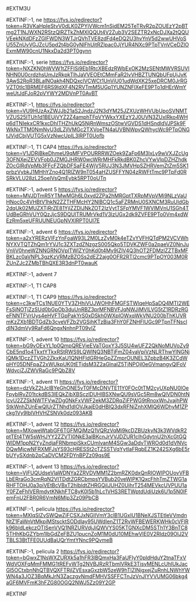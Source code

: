 #EXTM3U

#EXTINF:-1, ne
https://fvs.io/redirector?token=R3VKaHpIeStvV0dLK0ZPYjVWcm1nSjdEM25TeTRvR2pZOUEzY2pBTmg2T1NJWXN2RStzQlRZTkZhMXlQQUt4V2Zub3V2SEZTR2xNcDJXa2tQQUVEekNXdDFzZGlFWDN3WTJrQVhTVE8zdFd4eDQ2U3hvYnV5d2wwUHVoSU55ZnUvVGJZcU5pd2t4bG0yNlFhUitRZlpac0JjYUR4NXc9PTpTVnVCeDZlOExmMW90cnU1NkxDa2d3PT0gynn





#EXTINF:-1, serie
https://fvs.io/redirector?token=NXZKN0hWVW1tZFFISi9Eb1RtcXBEdzRWbExOK2MzSENtMWVRSUVINHN0U0crdzhsUmJzRkpkTlhJaVVEOEtCMmFaR2lvVHBZTUNQbUFpUjJvK3AwS2RoR3BLalNOakh4NDQxclVCWCt1UnViU01udWdXK25xeDRCM0JrRGVZT0tlc1BRMEF6RS9IdXF4N2RVTmM5UGp1YUNZNFlXeFE9PTo1dHErWmYweUtJdFJoR2pVYWY2MDVnPT0AvBT


#EXTINF:-1, 
https://fvs.io/redirector?token=VU9HUzAxZWJJb21aS2JndzJ2N3dYM25JZXUzWHVUbUpoSVNMTVZUS25ITUh1d1BEUjVYZ2Z4amphTFpVYWkxYXEzY2J0UVN3ZUxIRko4WHp6dTNIekxCR1kxcDhITHZhUkQ5NjRnWmszOStwVGVDS1dHSndldVJPSk9FWkNxTTM0NmNyU3dLZjlVMGc2TXVoeTN4aUVBNWpvQWhycWc9PTpONGtJVjdCbjVUTG5xVzNwcUpIL3lRPT0Uofb

#EXTINF:-1, T1 CAP4
https://fvs.io/redirector?token=V1JDRjBkeDhmeU9qMFVPOURRRWZOek9ZaFp6M3IxLy9wVXJZcUg3OFNXejZEVVFob0JZMGJHRW0wcWRrMHFkRkdBK0ZhcVYwVlpDZHZhdkZOcGlRdVpMb3FFcFZQbDFSaFE4WjV5RUJ3N3JMVHpSZHRVemZtZm5SK1prbzVybkJ1MHhYZno4Q1RlZW9nT054aHZUSFFYN04zRWFtTmc9PTpFd0RSRkVLU28zL25oelVsQmEybk5RPT0oUTn


#EXTINF:-1, advent 5
https://fvs.io/redirector?token=MVJDTmR5YTMwMGh6L0xvd2ZPa2hMRGptTXRpMVpVMi9NLzVaUHNoc0c4VHBtV1hkN2ZZTHFMcHY2NlBCQ1c5aFZRMnU0SXNCM3RuUldGb2dqUk02MUZXTjRrZE81YjlZZDlJNkZOT2IzVytTSFpYMVF1WVlMVnU1SGh4TUdBeGRhVUY0QzJjcS9DQUlTRUMrVkd1V3lzUGx2dk9ZVFE9PTo0Vm4xdWEzRm5xeUFRUUNEUGpNVXlRPT0Ul7E

#EXTINF:-1, advent 6
https://fvs.io/redirector?token=a2xYRERzVlFzYnFoaW93L2M0LzZyM0k4eTZvYVFHQTdPM2VCVWhNYXVTQTZhQm1rYVJ1c3ZXTzdZNzgzS005Qko5TDVKZWF0a2paeVZ0NnJuVnljV0hneWZNNGRNOVplTWlZY0hKd0t4My9IZlV4Q3hOT2FDMzlZZTBxMFBKLzc0aVNPL3gzKzVRMzBZOSs2dEZ2ajg0OFR2RTl2cmc9PTpOY003M0RZUnZJc2ZMbTBhQXE3R3dnPT0wauK


#EXTINF:-1, advent 7



#EXTINF:-1, T1 CAP8



#EXTINF:-1, T1 CAP9
https://fvs.io/redirector?token=c3kwTCs1NUE0YTV3ZHhiVUJWOHhFMGFSTWlqeHpSaDQ4MTI2WEFsSjNOTjZzSUd0bGpOb3duUnRBZ3prMFNBVFJqNWJiMVlLVG5tZ1RDRzRGeFNNTFVrUys4eHVFTGpPakYrS0xDSkh0WXpIOWxqWkVNU200bThKUVRmKzZXb1BDTGdZb3cveVFZb2VGSjhKTzBia3FhY0FZNHFlUGc9PTpnTFNscldIN3dmVy9RaFd6QngxNnhnPT09vIZ


#EXTINF:-1, advent 10
https://fvs.io/redirector?token=bG9vOExYL1p0QmpQREVjeEVaTGoxY3J5SU4wUFZ2QkNoMUVoZy9CbE5nd1o4TkxtYTkxRStRWS9LQWlNQ3NBTjFmZ04vaVpiVzNLRThwYlNGNjlQMk1DczZTVGh2ZkxKaU1QNHFldGRHeGpZZmprOUNEL3ZpbzB4K3ZCdWpHY05DNFpaZ2xWUkpUK0tETjdsM3Z2aGlnalZ5TjNPOjl0eGVmangyQlFoVWdvcjZJZWVRaGc9PQbZ8V


#EXTINF:-1, advent 11
https://fvs.io/redirector?token=dzVkZ2tJclBYeGhONE5vT0FMcDNVTE11Y0FOc0tTM2cyUXpNU0lOeFpyblRyZ01tckdBS3lEQkZibXBSczlDUHlBSXNwQU9sVGc5Rm8wQlVDN0htNlcvU2ZZSkNWTFVwZDg0NkFxVWF2ekM3ZDRqZjFPWG9tRnoxWnJvajhPWStkWnhZUnEwQlUrZTNhd1dlOVJkajE0dHBIQ3dxRFNiZnhXMlQ6WDhyM1ZPckg1Vy9lblVHVHZSNVk0dz093AKB


#EXTINF:-1, advent 12
https://fvs.io/redirector?token=MXoweWtabGF6TGFMQjMzQ1VQRzVqMi9kcDZBUzkyN3k3WVdkR2ptTEt4TW5sWHJYY2ZZVTI0NkE3alBKcnJrVVJDZUR1clhGdytnU2hXcGtGQWlDM1ppN2YyZndjaFRNbmpjSkxCUmlvanM4SGw3aDdvTWROd0d1dVNVcDQwMjcwNFRXMFJsYS93cHRESSt2cTZSSTVqYytIaFRqbEZ1K242SXg6bE5rbUYySXdnb2pCaDVCM2FDYnBPZz09qs9E

#EXTINF:-1, advent 13
https://fvs.io/redirector?token=VjFUQUdseVlaWDNYa2ZRVDVMM1Z2bmRZK0dxQnRIOWlPOUovVFBLbERraGo3cmRqN2VITDdtZGRCbmpsYVBub20veWlPK1QxcFhhTmZTWG1aRHFTOHJ0a3piVEtBcVBxT2hIbldtZHRGQjlJUHZ0UjhrT254MEVkcUVPUU1aY0FZeFhIVERmdytKNkhFTC8yK0l5b1hLc1VHS3RETWptdUdiUzk6U1p5N0lFemFnU2FBR0R6VmN6Mlp3Zz09PbCB


#EXTINF:-1, pelicula
https://fvs.io/redirector?token=MXlqSlZvSWQwZjFCSXJxNGlIVmY3clB1UGxIU1BNeXJSTEtIeVVmdnNtZ1FaWnVtMkpiMStscktSODdlay95UWdIenZ1T2RvWFBEWERKWHk0cVFlRk96bldLekczOTlSenVVQ1NRZURVdjJiQWVYS05KTGNXcDM5STh1Y3BnTC85THhKbGZYbm1IbGdZeFBZU1pucnZoM1M0dU10MEhwVlE0V2RIdz09OlJ2VTBLS3BtTFE0UUdBaUQrYmtYNnc9PQvmeB


#EXTINF:-1, pelicula 2
https://fvs.io/redirector?token=bGwxZ1NsWXZURXk5a1hFR3lBQmxHa3FaUFIyY0pldHduY2tnaTFxVWdVOXFqMmFMMG1tREFvWTg2NVBJRzRTbmlVRkE3TisyMENLcUhIUkJacGl5OCtxbnNhQTBVQXFTRjlZVEsxaGxzbW5zeW9hTlZINjgxejZuRnhLNWhYWWN4a3JOZ3BqMkJrN3ZaczgvNmdFMHVSSFFCTnJzVnJIYVVUMG06bkg4aGF6MVFmK3hFZG80OGQ2NWJ5Zz09Y2GP


#EXTINF




